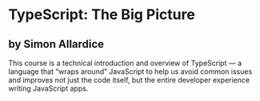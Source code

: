 # TypeScript: The Big Picture
## by Simon Allardice
This course is a technical introduction and overview of TypeScript — a language that “wraps around” JavaScript to help us avoid common issues and improves not just the code itself, but the entire developer experience writing JavaScript apps.
